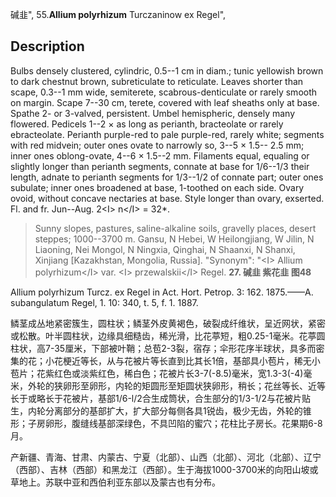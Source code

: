 碱韭",
55.**Allium polyrhizum** Turczaninow ex Regel",

## Description
Bulbs densely clustered, cylindric, 0.5--1 cm in diam.; tunic yellowish brown to dark chestnut brown, subreticulate to reticulate. Leaves shorter than scape, 0.3--1 mm wide, semiterete, scabrous-denticulate or rarely smooth on margin. Scape 7--30 cm, terete, covered with leaf sheaths only at base. Spathe 2- or 3-valved, persistent. Umbel hemispheric, densely many flowered. Pedicels 1--2 × as long as perianth, bracteolate or rarely ebracteolate. Perianth purple-red to pale purple-red, rarely white; segments with red midvein; outer ones ovate to narrowly so, 3--5 × 1.5-- 2.5 mm; inner ones oblong-ovate, 4--6 × 1.5--2 mm. Filaments equal, equaling or slightly longer than perianth segments, connate at base for 1/6--1/3 their length, adnate to perianth segments for 1/3--1/2 of connate part; outer ones subulate; inner ones broadened at base, 1-toothed on each side. Ovary ovoid, without concave nectaries at base. Style longer than ovary, exserted. Fl. and fr. Jun--Aug. 2&lt;I&gt; n&lt;/I&gt; = 32*.

> Sunny slopes, pastures, saline-alkaline soils, gravelly places, desert steppes; 1000--3700 m. Gansu, N Hebei, W Heilongjiang, W Jilin, N Liaoning, Nei Mongol, N Ningxia, Qinghai, N Shaanxi, N Shanxi, Xinjiang [Kazakhstan, Mongolia, Russia].
  "Synonym": "&lt;I&gt; Allium polyrhizum&lt;/I&gt; var. &lt;I&gt; przewalskii&lt;/I&gt; Regel.
**27. 碱韭 紫花韭 图48**

Allium polyrhizum Turcz. ex Regel in Act. Hort. Petrop. 3: 162. 1875.——A. subangulatum Regel, 1. 10: 340, t. 5, f. 1. 1887.

鳞茎成丛地紧密簇生，圆柱状；鳞茎外皮黄褐色，破裂成纤维状，呈近网状，紧密或松散。叶半圆柱状，边缘具细糙齿，稀光滑，比花葶短，粗0.25-1毫米。花葶圆柱状，高7-35厘米，下部被叶鞘；总苞2-3裂，宿存；伞形花序半球状，具多而密集的花；小花梗近等长，从与花被片等长直到比其长1倍，基部具小苞片，稀无小苞片；花紫红色或淡紫红色，稀白色；花被片长3-7(-8.5)毫米，宽1.3-3(-4)毫米，外轮的狭卵形至卵形，内轮的矩圆形至矩圆状狭卵形，稍长；花丝等长、近等长于或略长于花被片，基部1/6-l/2合生成筒状，合生部分的1/3-1/2与花被片贴生，内轮分离部分的基部扩大，扩大部分每侧各具1锐齿，极少无齿，外轮的锥形；子房卵形，腹缝线基部深绿色，不具凹陷的蜜穴；花柱比子房长。花果期6-8月。

产新疆、青海、甘肃、内蒙古、宁夏（北部）、山西（北部）、河北（北部）、辽宁（西部）、吉林（西部）和黑龙江（西部）。生于海拔1000-3700米的向阳山坡或草地上。苏联中亚和西伯利亚东部以及蒙古也有分布。
